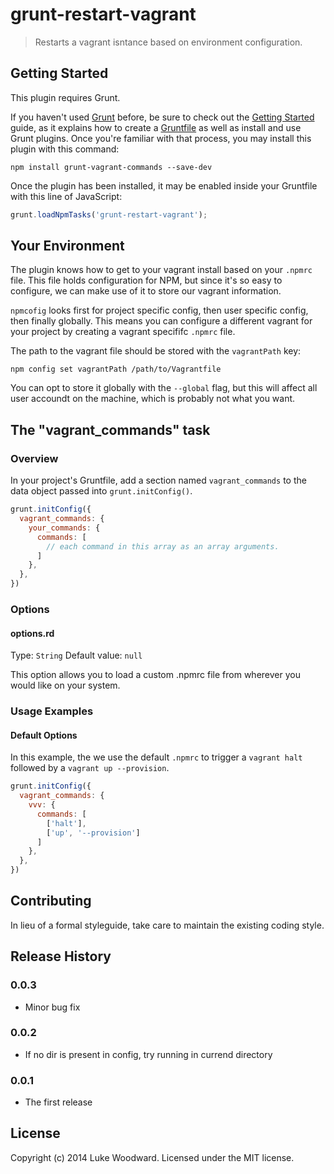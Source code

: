 # grunt-restart-vagrant

> Restarts a vagrant isntance based on environment configuration.

## Getting Started
This plugin requires Grunt.

If you haven't used [Grunt](http://gruntjs.com/) before, be sure to check out the [Getting Started](http://gruntjs.com/getting-started) guide, as it explains how to create a [Gruntfile](http://gruntjs.com/sample-gruntfile) as well as install and use Grunt plugins. Once you're familiar with that process, you may install this plugin with this command:

```shell
npm install grunt-vagrant-commands --save-dev
```

Once the plugin has been installed, it may be enabled inside your Gruntfile with this line of JavaScript:

```js
grunt.loadNpmTasks('grunt-restart-vagrant');
```

## Your Environment

The plugin knows how to get to your vagrant install based on your `.npmrc` file. This file holds configuration for NPM, but since it's so easy to configure, we can make use of it to store our vagrant information.

`npmcofig` looks first for project specific config, then user specific config, then finally globally. This means you can configure a different vagrant for your project by creating a vagrant specififc `.npmrc` file.

The path to the vagrant file should be stored with the `vagrantPath` key:

```shell
npm config set vagrantPath /path/to/Vagrantfile
```

You can opt to store it globally with the `--global` flag, but this will affect all user accoundt on the machine, which is probably not what you want.

## The "vagrant_commands" task

### Overview
In your project's Gruntfile, add a section named `vagrant_commands` to the data object passed into `grunt.initConfig()`.

```js
grunt.initConfig({
  vagrant_commands: {
    your_commands: {
      commands: [
        // each command in this array as an array arguments.
      ]
    },
  },
})
```

### Options

#### options.rd
Type: `String`
Default value: `null`

This option allows you to load a custom .npmrc file from wherever you would like on your system.

### Usage Examples

#### Default Options
In this example, the we use the default `.npmrc` to trigger a `vagrant halt` followed by a `vagrant up --provision`.

```js
grunt.initConfig({
  vagrant_commands: {
    vvv: {
      commands: [
        ['halt'],
        ['up', '--provision']
      ]
    },
  },
})
```

## Contributing
In lieu of a formal styleguide, take care to maintain the existing coding style.

## Release History

### 0.0.3
- Minor bug fix

### 0.0.2
 - If no dir is present in config, try running in currend directory

### 0.0.1
 - The first release

## License
Copyright (c) 2014 Luke Woodward. Licensed under the MIT license.
